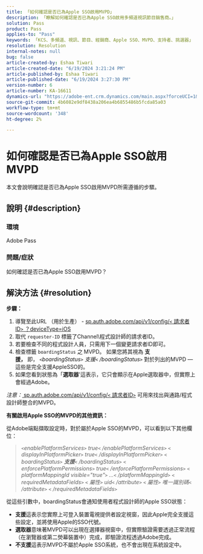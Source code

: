 ```yaml
---
title: 「如何確認是否已為Apple SSO啟用MVPD」
description: 「瞭解如何確認是否已為Apple SSO啟用多頻道視訊節目銷售商。」
solution: Pass
product: Pass
applies-to: "Pass"
keywords: 「KCS、多頻道、視訊、節目、經銷商、Apple SSO、MVPD、支持者、挑選器」
resolution: Resolution
internal-notes: null
bug: false
article-created-by: Eshaa Tiwari
article-created-date: "6/19/2024 3:21:24 PM"
article-published-by: Eshaa Tiwari
article-published-date: "6/19/2024 3:27:30 PM"
version-number: 6
article-number: KA-16611
dynamics-url: "https://adobe-ent.crm.dynamics.com/main.aspx?forceUCI=1&pagetype=entityrecord&etn=knowledgearticle&id=f733c591-4f2e-ef11-840a-6045bd029b18"
source-git-commit: 4b6082e9df8438a206ea4b6855486b5fcda85a03
workflow-type: tm+mt
source-wordcount: '348'
ht-degree: 2%

---
```


# 如何確認是否已為Apple SSO啟用MVPD


本文會說明確認是否已為Apple SSO啟用MVPD所需遵循的步驟。

## 說明 {#description}


### <b>環境</b>

Adobe Pass

### <b>問題/症狀</b>

如何確認是否已為Apple SSO啟用MVPD？


## 解決方法 {#resolution}

<b>步驟：</b>
1. 導覽至此URL （用於生產） - [sp.auth.adobe.com/api/v1/config/`<` 請求者ID`>` ？deviceType=iOS](http://sp.auth.adobe.com/api/v1/config/ABC?deviceType=iOS)
2. 取代 `requester-ID` 標籤了Channel\程式設計師的請求者ID。
3. 若要檢查不同的程式設計人員，只需用下一個變更請求者ID即可。
4. 檢查標籤 `boardingStatus` 之<b> </b>MVPD。 如果您將其視為 <b>支援，</b> 即， *`<`boardingStatus`>` 支援`<` /boardingStatus`>`* 對於列出的MVPD — 這些是完全支援AppleSSO的。
5. 如果您看到狀態為「<b>選取器</b>&#39;這表示，它只會顯示在Apple選取器中，但實際上會經過Adobe。


*注意：*[ sp.auth.adobe.com/api/v1/config/`<` 請求者ID`>`](http://sp.auth.adobe.com/api/v1/config/ABC?deviceType=iOS) 可用來找出與通路/程式設計師整合的MVPD。

<b>有關啟用Apple SSO的MVPD的其他資訊：</b>

從Adobe端點擷取設定時，對於屬於Apple SSO的MVPD，可以看到以下其他欄位：


> *`<`enablePlatformServices`>` true`<` /enablePlatformServices`>`
> `<` displayInPlatformPicker`>` true`<` /displayInPlatformPicker`>`
> `<` boardingStatus`>` <b>支援</b>`<` /boardingStatus`>`
> `<` enforcePlatformPermissions`>` true`<` /enforcePlatformPermissions`>`
> `<` platformMappingId visible=&quot;true&quot;`>` ...`<` /platformMappingId`>`
> `<` requiredMetadataFields`>`
> `<` 屬性`>` uid`<` /attribute`>`
> `<` 屬性`>` 唯一識別碼`<` /attribute`>`
> `<` /requiredMetadataFields`>`*


從這些&#x200B;引數中，boardingStatus&#x200B;會通知使用者程式設計師的Apple SSO狀態：

- <b>支援</b>這表&#x200B;示您實際上可登入裝置電視提供者設定視窗，因此Apple完全支援這些設定，並將使用Apple的SSO代號。
- <b>選取器</b>意&#x200B;味著MVPD可以出現在選擇器視窗中，但實際驗證需要透過正常流程（在瀏覽器或第二熒幕裝置中）完成，即驗證流程透過Adobe完成。
- <b>不支援</b>這&#x200B;表示MVPD不屬於Apple SSO系統，也不會出現在系統設定中。



